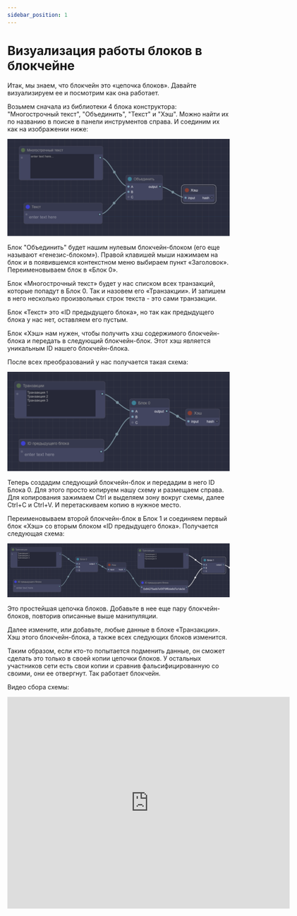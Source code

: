 ```yaml
---
sidebar_position: 1
---
```


# Визуализация работы блоков в блокчейне

Итак, мы знаем, что блокчейн это «цепочка блоков». Давайте визуализируем ее и посмотрим как она работает.

Возьмем сначала из библиотеки 4 блока конструктора: "Многострочный текст", "Объединить", "Текст" и "Хэш". Можно найти их по названию в поиске в панели инструментов справа. И соединим их как на изображении ниже:

![Текст с описанием картинки](https://github.com/web3man/web3on/raw/docusaurus/static/img/docs-img/blocks1.png)

Блок "Объединить" будет нашим нулевым блокчейн-блоком (его еще называют «генезис-блоком»). Правой клавишей мыши нажимаем на блок и в появившемся контекстном меню выбираем пункт «Заголовок». Переименовываем блок в «Блок 0».

Блок «Многострочный текст» будет у нас списком всех транзакций, которые попадут в Блок 0. Так и назовем его «Транзакции». И запишем в него несколько произвольных строк текста - это сами транзакции.

Блок «Текст» это «ID предыдущего блока», но так как предыдущего блока у нас нет, оставляем его пустым.

Блок «Хэш» нам нужен, чтобы получить хэш содержимого блокчейн-блока и передать в следующий блокчейн-блок. Этот хэш является уникальным ID нашего блокчейн-блока.

После всех преобразований у нас получается такая схема:

![Текст с описанием картинки](https://github.com/web3man/web3on/raw/docusaurus/static/img/docs-img/blocks2.png)

Теперь создадим следующий блокчейн-блок и передадим в него ID Блока 0. Для этого просто копируем нашу схему и размещаем справа. Для копирования зажимаем Ctrl и выделяем зону вокруг схемы, далее Ctrl+C и Ctrl+V. И перетаскиваем копию в нужное место.

Переименовываем второй блокчейн-блок в Блок 1 и соединяем первый блок «Хэш» со вторым блоком «ID предыдущего блока». Получается следующая схема:

![Текст с описанием картинки](https://github.com/web3man/web3on/raw/docusaurus/static/img/docs-img/blocks3.png)

Это простейшая цепочка блоков. Добавьте в нее еще пару блокчейн-блоков, повторив описанные выше манипуляции.

Далее измените, или добавьте, любые данные в блоке «Транзакции». Хэш этого блокчейн-блока, а также всех следующих блоков изменится.

Таким образом, если кто-то попытается подменить данные, он сможет сделать это только в своей копии цепочки блоков. У остальных участников сети есть свои копии и сравнив фальсифицированную со своими, они ее отвергнут. Так работает блокчейн.

Видео сбора схемы:

<iframe
    width="640"
    height="480"
    src="https://www.youtube.com/watch?v=pbmqlwH3i_g"
    frameborder="0"
    allow="autoplay; encrypted-media; fullscreen"
>
</iframe>

